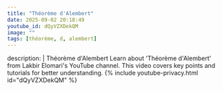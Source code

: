 ```yaml
---
title: "Théorème d'Alembert"
date: 2025-09-02 20:18:49 
youtube_id: dQyVZXDekQM
image: ""
tags: [théorème, d, alembert]
---
```

description: |
  Théorème d'Alembert
  Learn about 'Théorème d'Alembert' from Lakbir Elomari's YouTube channel. This video covers key points and tutorials for better understanding.
{% include youtube-privacy.html id="dQyVZXDekQM" %}
